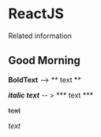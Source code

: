 # ReactJS
Related information
## Good Morning
**BoldText** --> ** text **

***italic text*** -- > *** text ***

~~text~~

_text_
